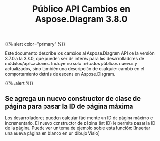 ﻿---
title: Público API Cambios en Aspose.Diagram 3.8.0
type: docs
weight: 10
url: /es/net/public-api-changes-in-aspose-diagram-3-8-0/
---
{{% alert color="primary" %}} 

Este documento describe los cambios al Aspose.Diagram API de la versión 3.7.0 a la 3.8.0, que pueden ser de interés para los desarrolladores de módulos/aplicaciones. Incluye no solo métodos públicos nuevos y actualizados, sino también una descripción de cualquier cambio en el comportamiento detrás de escena en Aspose.Diagram.

{{% /alert %}} 
## **Se agrega un nuevo constructor de clase de página para pasar la ID de página máxima**
Los desarrolladores pueden calcular fácilmente un ID de página máximo e incrementarlo. El nuevo constructor de página (int ID) le permite pasar la ID de la página. Puede ver un tema de ejemplo sobre esta función: [Insertar una nueva página en blanco en un dibujo Visio]